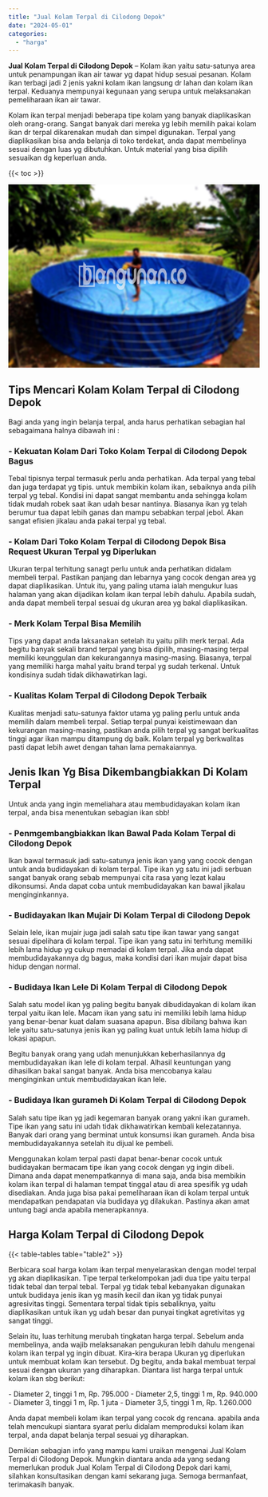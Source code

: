 ```yaml
---
title: "Jual Kolam Terpal di Cilodong Depok"
date: "2024-05-01"
categories: 
  - "harga"
---
```


**Jual Kolam Terpal di Cilodong Depok** – Kolam ikan yaitu satu-satunya area untuk penampungan ikan air tawar yg dapat hidup sesuai pesanan. Kolam ikan terbagi jadi 2 jenis yakni kolam ikan langsung dr lahan dan kolam ikan terpal. Keduanya mempunyai kegunaan yang serupa untuk melaksanakan pemeliharaan ikan air tawar.

Kolam ikan terpal menjadi beberapa tipe kolam yang banyak diaplikasikan oleh orang-orang. Sangat banyak dari mereka yg lebih memilih pakai kolam ikan dr terpal dikarenakan mudah dan simpel digunakan. Terpal yang diaplikasikan bisa anda belanja di toko terdekat, anda dapat membelinya sesuai dengan luas yg dibutuhkan. Untuk material yang bisa dipilih sesuaikan dg keperluan anda.

{{< toc >}}

![Jual Kolam Terpal di Cilodong Depok](/images/jual-kolam-terpal-40.png)

## Tips Mencari Kolam Kolam Terpal di Cilodong Depok

Bagi anda yang ingin belanja terpal, anda harus perhatikan sebagian hal sebagaimana halnya dibawah ini :

### \- Kekuatan Kolam Dari Toko Kolam Terpal di Cilodong Depok Bagus

Tebal tipisnya terpal termasuk perlu anda perhatikan. Ada terpal yang tebal dan juga terdapat yg tipis. untuk membikin kolam ikan, sebaiknya anda pilih terpal yg tebal. Kondisi ini dapat sangat membantu anda sehingga kolam tidak mudah robek saat ikan udah besar nantinya. Biasanya ikan yg telah berumur tua dapat lebih ganas dan mampu sebabkan terpal jebol. Akan sangat efisien jikalau anda pakai terpal yg tebal.

### \- Kolam Dari Toko Kolam Terpal di Cilodong Depok Bisa Request Ukuran Terpal yg Diperlukan

Ukuran terpal terhitung sanagt perlu untuk anda perhatikan didalam membeli terpal. Pastikan panjang dan lebarnya yang cocok dengan area yg dapat diaplikasikan. Untuk itu, yang paling utama ialah mengukur luas halaman yang akan dijadikan kolam ikan terpal lebih dahulu. Apabila sudah, anda dapat membeli terpal sesuai dg ukuran area yg bakal diaplikasikan.

### \- Merk Kolam Terpal Bisa Memilih

Tips yang dapat anda laksanakan setelah itu yaitu pilih merk terpal. Ada begitu banyak sekali brand terpal yang bisa dipilih, masing-masing terpal memiliki keunggulan dan kekurangannya masing-masing. Biasanya, terpal yang memiliki harga mahal yaitu brand terpal yg sudah terkenal. Untuk kondisinya sudah tidak dikhawatirkan lagi.

### \- Kualitas Kolam Terpal di Cilodong Depok Terbaik

Kualitas menjadi satu-satunya faktor utama yg paling perlu untuk anda memilih dalam membeli terpal. Setiap terpal punyai keistimewaan dan kekurangan masing-masing, pastikan anda pilih terpal yg sangat berkualitas tinggi agar ikan mampu ditampung dg baik. Kolam terpal yg berkwalitas pasti dapat lebih awet dengan tahan lama pemakaiannya.

## Jenis Ikan Yg Bisa Dikembangbiakkan Di Kolam Terpal

Untuk anda yang ingin memeliahara atau membudidayakan kolam ikan terpal, anda bisa menentukan sebagian ikan sbb!

### \- Penmgembangbiakkan Ikan Bawal Pada Kolam Terpal di Cilodong Depok

Ikan bawal termasuk jadi satu-satunya jenis ikan yang yang cocok dengan untuk anda budidayakan di kolam terpal. Tipe ikan yg satu ini jadi serbuan sangat banyak orang sebab mempunyai cita rasa yang lezat kalau dikonsumsi. Anda dapat coba untuk membudidayakan kan bawal jikalau menginginkannya.

### \- Budidayakan Ikan Mujair Di Kolam Terpal di Cilodong Depok

Selain lele, ikan mujair juga jadi salah satu tipe ikan tawar yang sangat sesuai dipelihara di kolam terpal. Tipe ikan yang satu ini terhitung memiliki lebih lama hidup yg cukup memadai di kolam terpal. Jika anda dapat membudidayakannya dg bagus, maka kondisi dari ikan mujair dapat bisa hidup dengan normal.

### \- Budidaya Ikan Lele Di Kolam Terpal di Cilodong Depok

Salah satu model ikan yg paling begitu banyak dibudidayakan di kolam ikan terpal yaitu ikan lele. Macam ikan yang satu ini memiliki lebih lama hidup yang benar-benar kuat dalam suasana apapun. Bisa dibilang bahwa ikan lele yaitu satu-satunya jenis ikan yg paling kuat untuk lebih lama hidup di lokasi apapun.

Begitu banyak orang yang udah menunjukkan keberhasilannya dg membudidayakan ikan lele di kolam terpal. Alhasil keuntungan yang dihasilkan bakal sangat banyak. Anda bisa mencobanya kalau menginginkan untuk membudidayakan ikan lele.

### \- Budidaya Ikan gurameh Di Kolam Terpal di Cilodong Depok

Salah satu tipe ikan yg jadi kegemaran banyak orang yakni ikan gurameh. Tipe ikan yang satu ini udah tidak dikhawatirkan kembali kelezatannya. Banyak dari orang yang berminat untuk konsumsi ikan gurameh. Anda bisa membudidayakannya setelah itu dijual ke pembeli.

Menggunakan kolam terpal pasti dapat benar-benar cocok untuk budidayakan bermacam tipe ikan yang cocok dengan yg ingin dibeli. Dimana anda dapat menempatkannya di mana saja, anda bisa membikin kolam ikan terpal di halaman tempat tinggal atau di area spesifik yg udah disediakan. Anda juga bisa pakai pemeliharaan ikan di kolam terpal untuk mendapatkan pendapatan via budidaya yg dilakukan. Pastinya akan amat untung bagi anda apabila menerapkannya.

## Harga Kolam Terpal di Cilodong Depok

{{< table-tables table="table2" >}}

Berbicara soal harga kolam ikan terpal menyelaraskan dengan model terpal yg akan diaplikasikan. Tipe terpal terkelompokan jadi dua tipe yaitu terpal tidak tebal dan terpal tebal. Terpal yg tidak tebal kebanyakan digunakan untuk budidaya jenis ikan yg masih kecil dan ikan yg tidak punyai agresivitas tinggi. Sementara terpal tidak tipis sebaliknya, yaitu diaplikasikan untuk ikan yg udah besar dan punyai tingkat agretivitas yg sangat tinggi.

Selain itu, luas terhitung merubah tingkatan harga terpal. Sebelum anda membelinya, anda wajib melaksanakan pengukuran lebih dahulu mengenai kolam ikan terpal yg ingin dibuat. Kira-kira berapa Ukuran yg diperlukan untuk membuat kolam ikan tersebut. Dg begitu, anda bakal membuat terpal sesuai dengan ukuran yang diharapkan. Diantara list harga terpal untuk kolam ikan sbg berikut:

\- Diameter 2, tinggi 1 m, Rp. 795.000 - Diameter 2,5, tinggi 1 m, Rp. 940.000 - Diameter 3, tinggi 1 m, Rp. 1 juta - Diameter 3,5, tinggi 1 m, Rp. 1.260.000

Anda dapat membeli kolam ikan terpal yang cocok dg rencana. apabila anda telah mencukupi siantara syarat perlu didalam memproduksi kolam ikan terpal, anda dapat belanja terpal sesuai yg diharapkan.

Demikian sebagian info yang mampu kami uraikan mengenai Jual Kolam Terpal di Cilodong Depok. Mungkin diantara anda ada yang sedang memerlukan produk Jual Kolam Terpal di Cilodong Depok dari kami, silahkan konsultasikan dengan kami sekarang juga. Semoga bermanfaat, terimakasih banyak.
